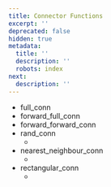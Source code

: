 ```yaml
---
title: Connector Functions
excerpt: ''
deprecated: false
hidden: true
metadata:
  title: ''
  description: ''
  robots: index
next:
  description: ''
---
```

- full_conn
- forward_full_conn
- forward_forward_conn
- rand_conn
  - <br />
- nearest_neighbour_conn
  - <br />
- rectangular_conn
  - <br />